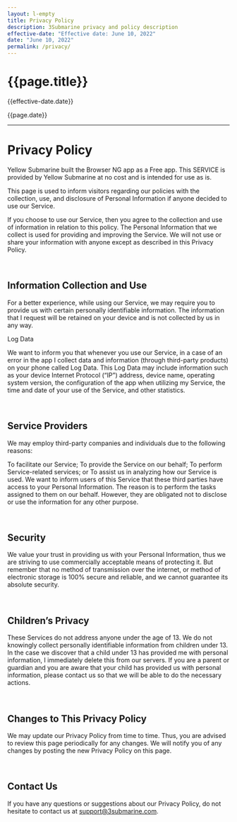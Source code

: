 ```yaml
---
layout: l-empty
title: Privacy Policy
description: 3Submarine privacy and policy description
effective-date: "Effective date: June 10, 2022"
date: "June 10, 2022"
permalink: /privacy/
---
```

# {{page.title}}
<p class="text-muted">{{effective-date.date}}</p> {{page.date}}

-----

# Privacy Policy
Yellow Submarine built the Browser NG app as a Free app. This SERVICE is provided by Yellow Submarine at no cost and is intended for use as is.

This page is used to inform visitors regarding our policies with the collection, use, and disclosure of Personal Information if anyone decided to use our Service.

If you choose to use our Service, then you agree to the collection and use of information in relation to this policy. The Personal Information that we collect is used for providing and improving the Service. We will not use or share your information with anyone except as described in this Privacy Policy.

<br>

## Information Collection and Use
For a better experience, while using our Service, we may require you to provide us with certain personally identifiable information. The information that I request will be retained on your device and is not collected by us in any way.

Log Data

We want to inform you that whenever you use our Service, in a case of an error in the app I collect data and information (through third-party products) on your phone called Log Data. This Log Data may include information such as your device Internet Protocol (“IP”) address, device name, operating system version, the configuration of the app when utilizing my Service, the time and date of your use of the Service, and other statistics.

<br>

## Service Providers
We may employ third-party companies and individuals due to the following reasons:

To facilitate our Service;
To provide the Service on our behalf;
To perform Service-related services; or
To assist us in analyzing how our Service is used.
We want to inform users of this Service that these third parties have access to your Personal Information. The reason is to perform the tasks assigned to them on our behalf. However, they are obligated not to disclose or use the information for any other purpose.

<br>

## Security
We value your trust in providing us with your Personal Information, thus we are striving to use commercially acceptable means of protecting it. But remember that no method of transmission over the internet, or method of electronic storage is 100% secure and reliable, and we cannot guarantee its absolute security.

<br>

## Children’s Privacy
These Services do not address anyone under the age of 13. We do not knowingly collect personally identifiable information from children under 13. In the case we discover that a child under 13 has provided me with personal information, I immediately delete this from our servers. If you are a parent or guardian and you are aware that your child has provided us with personal information, please contact us so that we will be able to do the necessary actions.


<br>

## Changes to This Privacy Policy
We may update our Privacy Policy from time to time. Thus, you are advised to review this page periodically for any changes. We will notify you of any changes by posting the new Privacy Policy on this page.

<br>

## Contact Us
If you have any questions or suggestions about our Privacy Policy, do not hesitate to contact us at support@3submarine.com.
